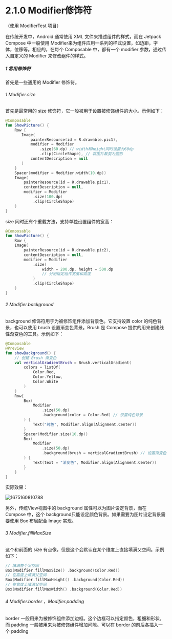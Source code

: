 # 2.1.0 Modifier修饰符

（使用 ModifierTest 项目）

在传统开发中，Android 通常使用 XML 文件来描述组件的样式，而在 Jetpack Compose 中一般使用 Modifier来为组件应用一系列的样式设置，如边距，字体，位移等。相应的，在每个 Composable 中，都有一个 modifier 参数，通过传入自定义的 Modifier 来修改组件的样式。

##### 1 常用修饰符

首先是一些通用的 Modifier 修饰符。

###### 1 Modifier.size

首先是最常用的 size 修饰符，它一般被用于设置被修饰组件的大小。示例如下：

```kotlin
@Composable
fun ShowPicture() {
    Row {
       Image(
           painterResource(id = R.drawable.pic1),
           modifier = Modifier
               .size(60.dp) // width和height同时设置为60dp
               .clip(CircleShape), // 将图片裁剪为圆形
           contentDescription = null
       )
    }
    Spacer(modifier = Modifier.width(10.dp))
    Image(
        painterResource(id = R.drawable.pic1),
        contentDescription = null,
        modifier = Modifier
            .size(100.dp)
            .clip(CircleShape)
    )
}
```

size 同时还有个重载方法，支持单独设置组件的宽高：

```kotlin
@Composable
fun ShowPicture() {
    Row {
    Image(
        painterResource(id = R.drawable.pic2),
        contentDescription = null,
        modifier = Modifier
            .size(
                width = 200.dp, height = 500.dp
                // 分别指定组件宽度和高度
            )
            .clip(CircleShape)
    )
}
```

###### 2 Modifier.background

background 修饰符用于为被修饰组件添加背景色。它支持设置 color 的纯色背景，也可以使用 brush 设置渐变色背景。Brush 是 Compose 提供的用来创建线性渐变色的工具。示例如下：

```kotlin
@Composable
@Preview
fun showBackground() {
    // 创建 Brush 渐变色
    val verticalGradientBrush = Brush.verticalGradient(
        colors = listOf(
            Color.Red,
            Color.Yellow,
            Color.White
        )
    )
    Row{
        Box(
            Modifier
                .size(50.dp)
                .background(color = Color.Red) // 设置纯色背景
        ) {
            Text("纯色", Modifier.align(Alignment.Center))
        }
        Spacer(Modifier.size(10.dp))
        Box(
            Modifier
                .size(50.dp)
                .background(brush = verticalGradientBrush) // 设置渐变色背景
        ) {
            Text(text = "渐变色", Modifier.align(Alignment.Center))
        }
    }
}
```

实际效果：

![1675160810788](image/2.1.0Modifier修饰符/1675160810788.png)

另外，传统View视图中的 background 属性可以为图片设定背景，而在 Compose 中，这个 background只能设定颜色背景。如果需要为图片设定背景需要使用 Box 布局配合 Image 实现。

###### 3 Modifier.fillMaxSize

这个和前面的 size 有点像，但是这个会默认在某个维度上直接填满父空间。示例如下：

```kotlin
// 填满整个父空间
Box(Modifier.fillMaxSize() .background(Color.Red))
// 在高度上填满父空间
Box(Modifier.fillMaxHeight() .background(Color.Red))
// 在宽度上填满父空间
Box(Modifier.fillMaxWidth() .background(Color.Red))
```

###### 4 Modifier.border ，Modifier.padding

border 一般用来为被修饰组件添加边框。这个边框可以指定颜色，粗细和形状。而 padding 一般被用来为被修饰组件增加间隙。可以在 border 的前后各插入一个 padding
